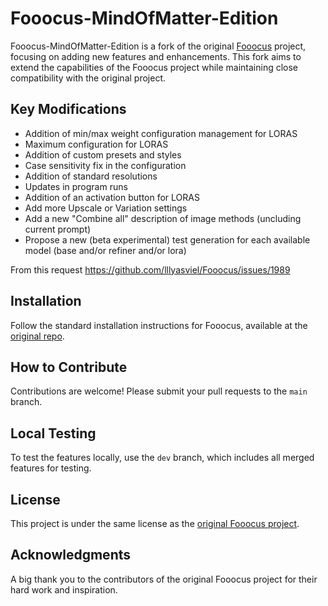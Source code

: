 # Fooocus-MindOfMatter-Edition

Fooocus-MindOfMatter-Edition is a fork of the original [Fooocus](https://github.com/lllyasviel/Fooocus) project, focusing on adding new features and enhancements. This fork aims to extend the capabilities of the Fooocus project while maintaining close compatibility with the original project.

## Key Modifications
- Addition of min/max weight configuration management for LORAS
- Maximum configuration for LORAS
- Addition of custom presets and styles
- Case sensitivity fix in the configuration
- Addition of standard resolutions
- Updates in program runs
- Addition of an activation button for LORAS
- Add more Upscale or Variation settings
- Add a new "Combine all" description of image methods (uncluding current prompt)
- Propose a new (beta experimental) test generation for each available model (base and/or refiner and/or lora)

From this request
https://github.com/lllyasviel/Fooocus/issues/1989

## Installation

Follow the standard installation instructions for Fooocus, available at the [original repo](https://github.com/lllyasviel/Fooocus).

## How to Contribute

Contributions are welcome! Please submit your pull requests to the `main` branch.

## Local Testing

To test the features locally, use the `dev` branch, which includes all merged features for testing.

## License

This project is under the same license as the [original Fooocus project](https://github.com/lllyasviel/Fooocus).

## Acknowledgments

A big thank you to the contributors of the original Fooocus project for their hard work and inspiration.
